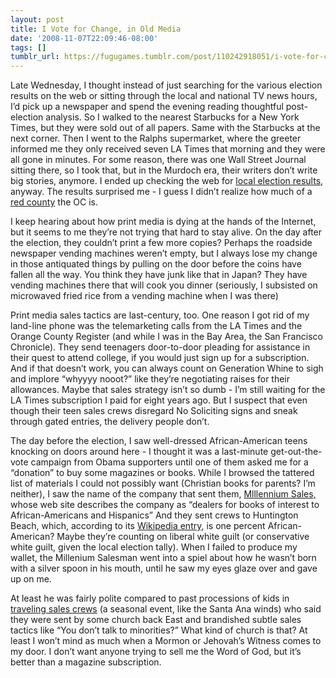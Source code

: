 ```yaml
---
layout: post
title: I Vote for Change, in Old Media
date: '2008-11-07T22:09:46-08:00'
tags: []
tumblr_url: https://fugugames.tumblr.com/post/110242918051/i-vote-for-change-in-old-media
---
```

Late Wednesday, I thought instead of just searching for the various election results on the web or sitting through the local and national TV news hours, I’d pick up a newspaper and spend the evening reading thoughtful post-election analysis. So I walked to the nearest Starbucks for a New York Times, but they were sold out of all papers. Same with the Starbucks at the next corner. Then I went to the Ralphs supermarket, where the greeter informed me they only received seven LA Times that morning and they were all gone in minutes. For some reason, there was one Wall Street Journal sitting there, so I took that, but in the Murdoch era, their writers don’t write big stories, anymore. I ended up checking the web for [local election results](http://www.ocvote.com/live/gen2008/results.htm), anyway. The results surprised me - I guess I didn’t realize how much of a [red county](http://www.redcounty.com/orange-county/) the OC is.

I keep hearing about how print media is dying at the hands of the Internet, but it seems to me they’re not trying that hard to stay alive. On the day after the election, they couldn’t print a few more copies? Perhaps the roadside newspaper vending machines weren’t empty, but I always lose my change in those antiquated things by pulling on the door before the coins have fallen all the way. You think they have junk like that in Japan? They have vending machines there that will cook you dinner (seriously, I subsisted on microwaved fried rice from a vending machine when I was there)

Print media sales tactics are last-century, too. One reason I got rid of my land-line phone was the telemarketing calls from the LA Times and the Orange County Register (and while I was in the Bay Area, the San Francisco Chronicle). They send teenagers door-to-door pleading for assistance in their quest to attend college, if you would just sign up for a subscription. And if that doesn’t work, you can always count on Generation Whine to sigh and implore “whyyyy nooot?” like they’re negotiating raises for their allowances. Maybe that sales strategy isn’t so dumb - I’m still waiting for the LA Times subscription I paid for eight years ago. But I suspect that even though their teen sales crews disregard No Soliciting signs and sneak through gated entries, the delivery people don’t.

The day before the election, I saw well-dressed African-American teens knocking on doors around here - I thought it was a last-minute get-out-the-vote campaign from Obama supporters until one of them asked me for a “donation” to buy some magazines or books. While I browsed the tattered list of materials I could not possibly want (Christian books for parents? I’m neither), I saw the name of the company that sent them, [Mlllennium Sales,](http://www.millennium-sales.com/index.php) whose web site describes the company as “dealers for books of interest to African-Americans and Hispanics” And they sent crews to Huntington Beach, which, according to its [Wikipedia entry](http://en.wikipedia.org/wiki/Huntington_Beach,_California), is one percent African-American? Maybe they’re counting on liberal white guilt (or conservative white guilt, given the local election tally). When I failed to produce my wallet, the Millenium Salesman went into a spiel about how he wasn’t born with a silver spoon in his mouth, until he saw my eyes glaze over and gave up on me.

At least he was fairly polite compared to past processions of kids in [traveling sales crews](http://www.travelingsalescrews.info/) (a seasonal event, like the Santa Ana winds) who said they were sent by some church back East and brandished subtle sales tactics like “You don’t talk to minorities?” What kind of church is that? At least I won’t mind as much when a Mormon or Jehovah’s Witness comes to my door. I don’t want anyone trying to sell me the Word of God, but it’s better than a magazine subscription.

